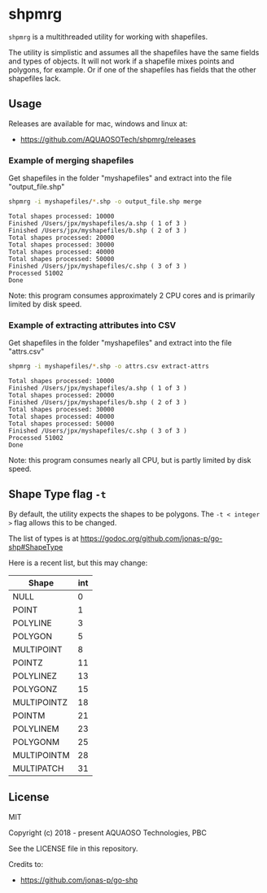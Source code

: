 # shpmrg

`shpmrg` is a multithreaded utility for working with shapefiles.

The utility is simplistic and assumes all the shapefiles have the same fields and types of objects. It will not work if a shapefile mixes points and polygons, for example. Or if one of the shapefiles has fields that the other shapefiles lack.

## Usage

Releases are available for mac, windows and linux at:

- https://github.com/AQUAOSOTech/shpmrg/releases

### Example of merging shapefiles

Get shapefiles in the folder "myshapefiles" and extract into the file "output_file.shp"

```bash
shpmrg -i myshapefiles/*.shp -o output_file.shp merge
```

```text
Total shapes processed: 10000
Finished /Users/jpx/myshapefiles/a.shp ( 1 of 3 )
Finished /Users/jpx/myshapefiles/b.shp ( 2 of 3 )
Total shapes processed: 20000
Total shapes processed: 30000
Total shapes processed: 40000
Total shapes processed: 50000
Finished /Users/jpx/myshapefiles/c.shp ( 3 of 3 )
Processed 51002
Done
```

Note: this program consumes approximately 2 CPU cores and is primarily limited by disk speed.

### Example of extracting attributes into CSV

Get shapefiles in the folder "myshapefiles" and extract into the file "attrs.csv"

```bash
shpmrg -i myshapefiles/*.shp -o attrs.csv extract-attrs
```

```text
Total shapes processed: 10000
Finished /Users/jpx/myshapefiles/a.shp ( 1 of 3 )
Total shapes processed: 20000
Finished /Users/jpx/myshapefiles/b.shp ( 2 of 3 )
Total shapes processed: 30000
Total shapes processed: 40000
Total shapes processed: 50000
Finished /Users/jpx/myshapefiles/c.shp ( 3 of 3 )
Processed 51002
Done
```

Note: this program consumes nearly all CPU, but is partly limited by disk speed.

## Shape Type flag `-t`

By default, the utility expects the shapes to be polygons.
The `-t < integer >` flag allows this to be changed.

The list of types is at https://godoc.org/github.com/jonas-p/go-shp#ShapeType

Here is a recent list, but this may change:

| Shape       | int|
|-------------|---|
| NULL        | 0 |
| POINT       | 1 |
| POLYLINE    | 3 |
| POLYGON     | 5 |
| MULTIPOINT  | 8 |
| POINTZ      | 11 |
| POLYLINEZ   | 13 |
| POLYGONZ    | 15 |
| MULTIPOINTZ | 18 |
| POINTM      | 21 |
| POLYLINEM   | 23 |
| POLYGONM    | 25 |
| MULTIPOINTM | 28 |
| MULTIPATCH  | 31 |


## License

MIT

Copyright (c) 2018 - present AQUAOSO Technologies, PBC

See the LICENSE file in this repository.

Credits to:

- https://github.com/jonas-p/go-shp
